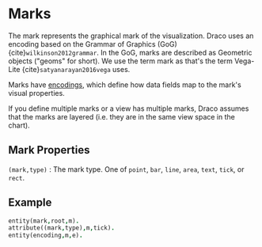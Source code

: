 # Marks

The mark represents the graphical mark of the visualization. Draco uses an encoding based on the Grammar of Graphics (GoG) {cite}`wilkinson2012grammar`. In the GoG, marks are described as Geometric objects ("geoms" for short). We use the term mark as that's the term Vega-Lite {cite}`satyanarayan2016vega` uses.

Marks have [encodings](encoding.md), which define how data fields map to the mark's visual properties.

If you define multiple marks or a view has multiple marks, Draco assumes that the marks are layered (i.e. they are in the same view space in the chart).

## Mark Properties

`(mark,type)`
: The mark type. One of `point`, `bar`, `line`, `area`, `text`, `tick`, or `rect`.

## Example

```prolog
entity(mark,root,m).
attribute((mark,type),m,tick).
entity(encoding,m,e).
```
